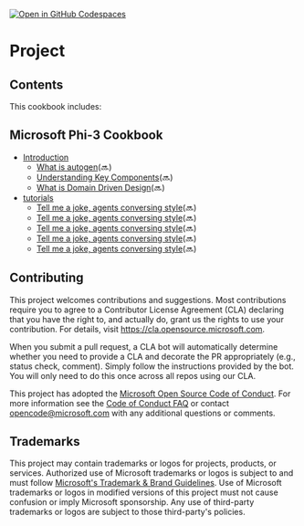 [![Open in GitHub Codespaces](https://github.com/codespaces/badge.svg)](https://codespaces.new/microsoft/AgenticCookBook/tree/autogen)
# Project

## Contents

This cookbook includes:

## **Microsoft Phi-3 Cookbook**

* [Introduction](🔜)
    * [What is autogen](./md/autogen.md)(🔜)
    * [Understanding Key Components](./md/components.md)(🔜)
    * [What is Domain Driven Design](./md/domain_driven_design.md)(🔜)
* [tutorials](🔜)
    * [Tell me a joke, agents conversing style](./01_agents_and_conversation/readme.md)(🔜)
    * [Tell me a joke, agents conversing style](./02_agents_with_tools/readme.md)(🔜)
    * [Tell me a joke, agents conversing style](./03_agents_that_learn/readme.md)(🔜)
    * [Tell me a joke, agents conversing style](./04_travel_agency_front_office/readme.md)(🔜)
    * [Tell me a joke, agents conversing style](./05_travel_agency_with_front_and_back_office/readme.md)(🔜)

## Contributing

This project welcomes contributions and suggestions.  Most contributions require you to agree to a
Contributor License Agreement (CLA) declaring that you have the right to, and actually do, grant us
the rights to use your contribution. For details, visit https://cla.opensource.microsoft.com.

When you submit a pull request, a CLA bot will automatically determine whether you need to provide
a CLA and decorate the PR appropriately (e.g., status check, comment). Simply follow the instructions
provided by the bot. You will only need to do this once across all repos using our CLA.

This project has adopted the [Microsoft Open Source Code of Conduct](https://opensource.microsoft.com/codeofconduct/).
For more information see the [Code of Conduct FAQ](https://opensource.microsoft.com/codeofconduct/faq/) or
contact [opencode@microsoft.com](mailto:opencode@microsoft.com) with any additional questions or comments.

## Trademarks

This project may contain trademarks or logos for projects, products, or services. Authorized use of Microsoft 
trademarks or logos is subject to and must follow 
[Microsoft's Trademark & Brand Guidelines](https://www.microsoft.com/en-us/legal/intellectualproperty/trademarks/usage/general).
Use of Microsoft trademarks or logos in modified versions of this project must not cause confusion or imply Microsoft sponsorship.
Any use of third-party trademarks or logos are subject to those third-party's policies.
